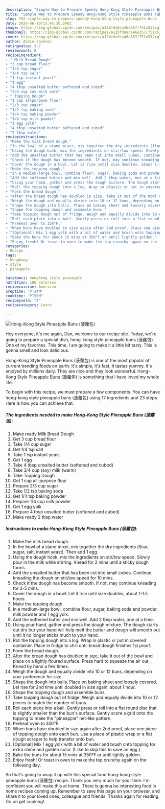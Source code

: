 ```yaml
---
description: "Simple Way to Prepare Speedy Hong-Kong Style Pineapple Buns (菠蘿包)"
title: "Simple Way to Prepare Speedy Hong-Kong Style Pineapple Buns (菠蘿包)"
slug: 702-simple-way-to-prepare-speedy-hong-kong-style-pineapple-buns
date: 2020-06-16T13:46:36.248Z
image: https://img-global.cpcdn.com/recipes/a12bfde8ca46e357/751x532cq70/hong-kong-style-pineapple-buns-菠蘿包-recipe-main-photo.jpg
thumbnail: https://img-global.cpcdn.com/recipes/a12bfde8ca46e357/751x532cq70/hong-kong-style-pineapple-buns-菠蘿包-recipe-main-photo.jpg
cover: https://img-global.cpcdn.com/recipes/a12bfde8ca46e357/751x532cq70/hong-kong-style-pineapple-buns-菠蘿包-recipe-main-photo.jpg
author: Addie Jackson
ratingvalue: 3.7
reviewcount: 8
recipeingredient:
- " Milk Bread Dough"
- "3 cup bread flour"
- "1/4 cup sugar"
- "1/4 tsp salt"
- "1 tsp instant yeast"
- "1 egg"
- "4 tbsp unsalted butter softened and cubed"
- "3/4 cup soy milk warm"
- " Topping Dough"
- "1 cup allpurpose flour"
- "2/3 cup sugar"
- "1/2 tsp baking soda"
- "1/4 tsp baking powder"
- "1/4 cup milk powder"
- "1 egg yolk"
- "4 tbsp unsalted butter softened and cubed"
- "2 tbsp water"
recipeinstructions:
- "Make the milk bread dough."
- "In the bowl of a stand mixer, mix together the dry ingredients (flour, sugar, salt, instant yeast). Then add 1 egg."
- "Using the dough hook, mix the ingredients on stir/low speed. Slowly pour in the milk while stirring. Knead for 2 mins until a sticky dough forms."
- "Add the unsalted butter that has been cut into small cubes. Continue kneading the dough on stir/low speed for 10 mins."
- "Check if the dough has become smooth. If not, may continue kneading for 3-5 mins."
- "Cover the dough in a bowl. Let it rise until size doubles, about 1-1.5 hours."
- "Make the topping dough."
- "In a medium-large bowl, combine flour, sugar, baking soda and powder, milk powder and 1 egg yolk."
- "Add the softened butter and mix well. Add 2 tbsp water, one at a time."
- "Using your hand, gather and press the dough mixture. The dough starts out dry but your hand will help melt the butter and dough will smooth out until it no longer sticks much to your hand."
- "Roll the topping dough into a log. Wrap in plastic or put in covered container. Place in fridge to chill until bread dough finishes 1st proof."
- "Form the bread dough."
- "After the bread dough has doubled in size, take it out of the bowl and place on a lightly floured surface. Press hard to squeeze the air out. Knead by hand a few times."
- "Weigh the dough and equally divide into 10 or 12 buns, depending on your preference for size."
- "Shape the dough into balls. Place on baking sheet and loosely covered. Let rise for 2nd time until doubled in size again, about 1 hour."
- "Shape the topping dough and assemble buns."
- "Take topping dough out of fridge. Weigh and equally divide into 10 or 12 pieces to match the number of buns."
- "Roll each piece into a ball. Gently press or roll into a flat round disc that is slightly smaller than the bun&#39;s surface. Gently score a grid onto the topping to make the &#34;pineapple&#34; net-like pattern."
- "Preheat oven to 350°F."
- "When buns have doubled in size again after 2nd proof, place one piece of topping dough onto each bun. Use a piece of plastic wrap or a flat dough scraper to help transfer onto bun."
- "[Optional] Mix 1 egg yolk with a bit of water and brush onto topping for extra shine and golden color. (I like to skip this to save an egg.)"
- "Bake the buns for about 15 mins at 350°F or until lightly golden."
- "Enjoy fresh! Or toast in oven to make the top crunchy again on the following day."
categories:
- Recipe
tags:
- hongkong
- style
- pineapple

katakunci: hongkong style pineapple 
nutrition: 180 calories
recipecuisine: American
preptime: "PT14M"
cooktime: "PT55M"
recipeyield: "4"
recipecategory: Lunch

---
```



![Hong-Kong Style Pineapple Buns (菠蘿包)](https://img-global.cpcdn.com/recipes/a12bfde8ca46e357/751x532cq70/hong-kong-style-pineapple-buns-菠蘿包-recipe-main-photo.jpg)

Hey everyone, it's me again, Dan, welcome to our recipe site. Today, we're going to prepare a special dish, hong-kong style pineapple buns (菠蘿包). One of my favorites. This time, I am going to make it a little bit tasty. This is gonna smell and look delicious.

Hong-Kong Style Pineapple Buns (菠蘿包) is one of the most popular of current trending foods on earth. It's simple, it's fast, it tastes yummy. It's enjoyed by millions daily. They are nice and they look wonderful. Hong-Kong Style Pineapple Buns (菠蘿包) is something that I have loved my whole life.




To begin with this recipe, we must prepare a few components. You can have hong-kong style pineapple buns (菠蘿包) using 17 ingredients and 23 steps. Here is how you can achieve that.

<!--inarticleads1-->

##### The ingredients needed to make Hong-Kong Style Pineapple Buns (菠蘿包):

1. Make ready  Milk Bread Dough
1. Get 3 cup bread flour
1. Take 1/4 cup sugar
1. Get 1/4 tsp salt
1. Take 1 tsp instant yeast
1. Get 1 egg
1. Take 4 tbsp unsalted butter (softened and cubed)
1. Take 3/4 cup (soy) milk (warm)
1. Take  Topping Dough
1. Get 1 cup all-purpose flour
1. Prepare 2/3 cup sugar
1. Take 1/2 tsp baking soda
1. Get 1/4 tsp baking powder
1. Prepare 1/4 cup milk powder
1. Get 1 egg yolk
1. Prepare 4 tbsp unsalted butter (softened and cubed)
1. Make ready 2 tbsp water




<!--inarticleads2-->

##### Instructions to make Hong-Kong Style Pineapple Buns (菠蘿包):

1. Make the milk bread dough.
1. In the bowl of a stand mixer, mix together the dry ingredients (flour, sugar, salt, instant yeast). Then add 1 egg.
1. Using the dough hook, mix the ingredients on stir/low speed. Slowly pour in the milk while stirring. Knead for 2 mins until a sticky dough forms.
1. Add the unsalted butter that has been cut into small cubes. Continue kneading the dough on stir/low speed for 10 mins.
1. Check if the dough has become smooth. If not, may continue kneading for 3-5 mins.
1. Cover the dough in a bowl. Let it rise until size doubles, about 1-1.5 hours.
1. Make the topping dough.
1. In a medium-large bowl, combine flour, sugar, baking soda and powder, milk powder and 1 egg yolk.
1. Add the softened butter and mix well. Add 2 tbsp water, one at a time.
1. Using your hand, gather and press the dough mixture. The dough starts out dry but your hand will help melt the butter and dough will smooth out until it no longer sticks much to your hand.
1. Roll the topping dough into a log. Wrap in plastic or put in covered container. Place in fridge to chill until bread dough finishes 1st proof.
1. Form the bread dough.
1. After the bread dough has doubled in size, take it out of the bowl and place on a lightly floured surface. Press hard to squeeze the air out. Knead by hand a few times.
1. Weigh the dough and equally divide into 10 or 12 buns, depending on your preference for size.
1. Shape the dough into balls. Place on baking sheet and loosely covered. Let rise for 2nd time until doubled in size again, about 1 hour.
1. Shape the topping dough and assemble buns.
1. Take topping dough out of fridge. Weigh and equally divide into 10 or 12 pieces to match the number of buns.
1. Roll each piece into a ball. Gently press or roll into a flat round disc that is slightly smaller than the bun&#39;s surface. Gently score a grid onto the topping to make the &#34;pineapple&#34; net-like pattern.
1. Preheat oven to 350°F.
1. When buns have doubled in size again after 2nd proof, place one piece of topping dough onto each bun. Use a piece of plastic wrap or a flat dough scraper to help transfer onto bun.
1. [Optional] Mix 1 egg yolk with a bit of water and brush onto topping for extra shine and golden color. (I like to skip this to save an egg.)
1. Bake the buns for about 15 mins at 350°F or until lightly golden.
1. Enjoy fresh! Or toast in oven to make the top crunchy again on the following day.




So that's going to wrap it up with this special food hong-kong style pineapple buns (菠蘿包) recipe. Thank you very much for your time. I'm confident you will make this at home. There is gonna be interesting food in home recipes coming up. Remember to save this page on your browser, and share it to your loved ones, colleague and friends. Thanks again for reading. Go on get cooking!
